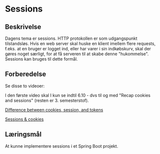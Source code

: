 # Sessions

## Beskrivelse

Dagens tema er sessions.
HTTP protokollen er som udgangspunkt tilstandsløs. Hvis en web server skal huske en klient imellem flere requests, f.eks. at en bruger er logget ind, eller har varer i sin indkøbskurv, skal der gøres noget særligt, for at få serveren til at skabe denne "hukommelse". Sessions kan bruges til dette formål.

## Forberedelse
Se disse to videoer:

I den første video skal I kun se indtil 6.10 - dvs til og med "Recap cookies and sessions" (resten er 3. semesterstof).

[Difference between cookies, session, and tokens](https://www.youtube.com/watch?v=GhrvZ5nUWNg&list=PLEeqf0uSZqXug25YGsiEkSm9qRzby6oiA&index=75&t=63s)

[Sessions & cookies](https://www.youtube.com/watch?v=64veb6tKTm0&list=PLEeqf0uSZqXuIH_1uCdkbQcM3ePK0F9DV&index=11)

## Læringsmål
At kunne implementere sessions i et Spring Boot projekt.


